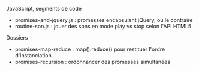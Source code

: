 JavaScript, segments de code


* promises-and-jquery.js : promesses encapsulant jQuery, ou le contraire
* routine-son.js : jouer des sons en mode play vs stop selon l'API HTML5


Dossiers

* promises-map-reduce : map().reduce() pour restituer l'ordre d'instanciation
* promises-recursion : ordonnancer des promesses simultanées